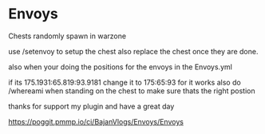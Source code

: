 # Envoys
Chests randomly spawn in warzone

use /setenvoy to setup the chest also replace the chest once they are done.


also when your doing the positions for the envoys in the Envoys.yml

if its 175.1931:65.819:93.9181
change it to 175:65:93
for it works also do /whereami when standing on the chest to make sure thats the right postion

thanks for support my plugin and have a great day


https://poggit.pmmp.io/ci/BajanVlogs/Envoys/Envoys
